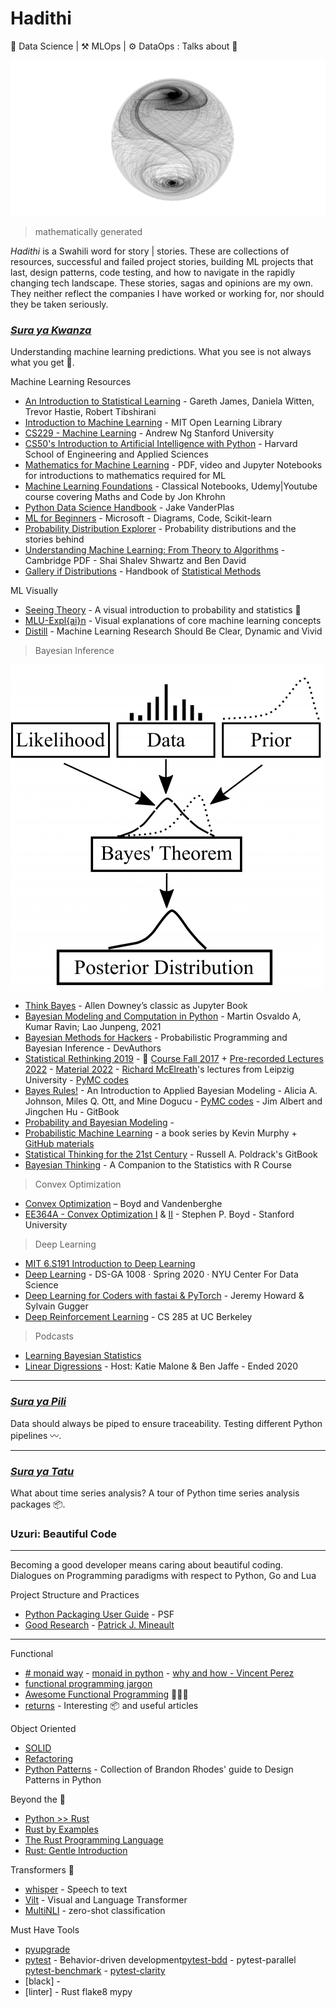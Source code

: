 # Hadithi
🧪 Data Science | ⚒️ MLOps | ⚙️ DataOps : Talks about 🦄

![math](mlfluke/notebooks/math.png)
> mathematically generated 

_Hadithi_ is a Swahili word for story | stories. These are collections of resources, successful and failed project stories, building ML projects that last, design patterns, code testing, and how to navigate in the rapidly changing tech landscape. These stories, sagas and opinions are my own. They neither reflect the companies I have worked or working for, nor should they be taken seriously.

### [_Sura ya Kwanza_](https://github.com/Proteusiq/hadithi/tree/main/mlfluke)
Understanding machine learning predictions. What you see is not always what you get 🤖. 

Machine Learning Resources
- [An Introduction to Statistical Learning](https://www.statlearning.com/) - Gareth James, Daniela Witten, Trevor Hastie, Robert Tibshirani
- [Introduction to Machine Learning](https://openlearninglibrary.mit.edu/courses/course-v1:MITx+6.036+1T2019/course/) - MIT Open Learning Library
- [CS229 - Machine Learning](https://see.stanford.edu/Course/CS229) - Andrew Ng Stanford University
- [CS50's Introduction to Artificial Intelligence with Python](https://pll.harvard.edu/course/cs50s-introduction-artificial-intelligence-python?delta=0) - Harvard School of Engineering and Applied Sciences 
- [Mathematics for Machine Learning](https://mml-book.github.io/) - PDF, video and Jupyter Notebooks for introductions to mathematics required for ML
- [Machine Learning Foundations](https://github.com/jonkrohn/ML-foundations) - Classical Notebooks, Udemy|Youtube course covering Maths and Code by Jon Khrohn
- [Python Data Science Handbook](https://nbviewer.org/github/jakevdp/PythonDataScienceHandbook/blob/master/notebooks/Index.ipynb) - Jake VanderPlas
- [ML for Beginners](https://microsoft.github.io/ML-For-Beginners/) - Microsoft - Diagrams, Code, Scikit-learn
- [Probability Distribution Explorer](https://distribution-explorer.github.io/index.html#) - Probability distributions and the stories behind
- [Understanding Machine Learning: From Theory to Algorithms](https://www.cs.huji.ac.il/~shais/UnderstandingMachineLearning/understanding-machine-learning-theory-algorithms.pdf) - Cambridge PDF - Shai Shalev Shwartz and Ben David
- [Gallery if Distributions](https://www.itl.nist.gov/div898/handbook/eda/section3/eda366.htm) - Handbook of [Statistical Methods](https://www.itl.nist.gov/div898/handbook/)

ML Visually
- [Seeing Theory](https://seeing-theory.brown.edu/index.html) - A visual introduction to probability and statistics 💎
- [MLU-Expl{ai}n](https://mlu-explain.github.io/) - Visual explanations of core machine learning concepts
- [Distill](https://distill.pub/) - Machine Learning Research Should Be Clear, Dynamic and Vivid

> Bayesian Inference

![bayesian](mlfluke/notebooks/Bayesian.PNG) 

- [Think Bayes](http://allendowney.github.io/ThinkBayes2) - Allen Downey’s classic as Jupyter Book
- [Bayesian Modeling and Computation in Python](https://bayesiancomputationbook.com/welcome.html) - Martin Osvaldo A, Kumar Ravin; Lao Junpeng, 2021
- [Bayesian Methods for Hackers](http://camdavidsonpilon.github.io/Probabilistic-Programming-and-Bayesian-Methods-for-Hackers) - Probabilistic Programming and Bayesian Inference - DevAuthors
- [Statistical Rethinking 2019](https://github.com/Booleans/statistical-rethinking/raw/master/Statistical%20Rethinking%202nd%20Edition.pdf) - 👑 [Course Fall 2017](https://youtube.com/playlist?list=PLDcUM9US4XdM9_N6XUUFrhghGJ4K25bFc) + [Pre-recorded Lectures 2022](https://www.youtube.com/playlist?list=PLDcUM9US4XdMROZ57-OIRtIK0aOynbgZN) - [Material 2022](https://github.com/rmcelreath/stat_rethinking_2022) - [Richard McElreath](https://xcelab.net/rm/)'s lectures from Leipzig University - [PyMC codes](https://github.com/pymc-devs/pymc-resources/tree/main/Rethinking_2)
- [Bayes Rules!](https://www.bayesrulesbook.com/) - An Introduction to Applied Bayesian Modeling - Alicia A. Johnson, Miles Q. Ott, and  Mine Dogucu - [PyMC codes](https://github.com/pymc-devs/pymc-resources/tree/main/Bayes_Rules) - Jim Albert and Jingchen Hu - GitBook
- [Probability and Bayesian Modeling](https://bayesball.github.io/BOOK/probability-a-measurement-of-uncertainty.html) -
- [Probabilistic Machine Learning](https://probml.github.io/pml-book/) - a book series by Kevin Murphy + [GitHub materials](https://github.com/probml)
- [Statistical Thinking for the 21st Century](https://statsthinking21.github.io/statsthinking21-core-site/) - Russell A. Poldrack's GitBook
- [Bayesian Thinking](https://statswithr.github.io/book/) - A Companion to the Statistics with R Course

> Convex Optimization
- [Convex Optimization](https://web.stanford.edu/~boyd/cvxbook/) – Boyd and Vandenberghe
- [EE364A - Convex Optimization I](https://see.stanford.edu/Course/EE364A) & [II](https://see.stanford.edu/Course/EE364B) - Stephen P. Boyd - Stanford University 

> Deep Learning
- [MIT 6.S191 Introduction to Deep Learning](http://introtodeeplearning.com/) 
- [Deep Learning](https://atcold.github.io/pytorch-Deep-Learning/) - DS-GA 1008 · Spring 2020 · NYU Center For Data Science
- [Deep Learning
for Coders with
fastai & PyTorch](https://course.fast.ai/Resources/book.html) - Jeremy Howard &
Sylvain Gugger
- [Deep Reinforcement Learning](http://rail.eecs.berkeley.edu/deeprlcourse/) - CS 285 at UC Berkeley

> Podcasts
- [Learning Bayesian Statistics](https://podcasts.apple.com/dk/podcast/learning-bayesian-statistics/id1483485062)
- [Linear Digressions](http://lineardigressions.com/) -  Host: Katie Malone & Ben Jaffe - Ended 2020
___

### [_Sura ya Pili_](https://github.com/Proteusiq/hadithi/tree/main/pipelines) 
Data should always be piped to ensure traceability. Testing different Python pipelines 〰.

---
### [_Sura ya Tatu_](https://github.com/Proteusiq/hadithi/tree/main/timeseries)
What about time series analysis? A tour of Python time series analysis packages 📦.


### Uzuri: Beautiful Code
___

Becoming a good developer means caring about beautiful coding.
Dialogues on Programming paradigms with respect to Python, Go and Lua

Project Structure and Practices
- [Python Packaging User Guide](https://packaging.python.org/en/latest/) - PSF
- [Good Research](https://goodresearch.dev/index.html) - [Patrick J. Mineault](https://xcorr.net/)

---
Functional 
  - [# monaid way](https://github.com/cognitedata/Expression) - [monaid in python](https://www.philliams.com/monads-in-python/) - [why and how - Vincent Perez](https://youtu.be/4DZ4vPkuMLk) <br>
  - [functional programming jargon](https://github.com/jmesyou/functional-programming-jargon.py) <br>
  - [Awesome Functional Programming](https://github.com/sfermigier/awesome-functional-python) 🙈🙉🙊<br>
  - [returns](https://github.com/dry-python/returns) - Interesting 📦 and useful articles <br>

Object Oriented 
  - [SOLID](https://github.com/tuvo1106/python_design_patterns)
  - [Refactoring](https://refactoring.guru/design-patterns)
  - [Python Patterns](https://python-patterns.guide/) - Collection of Brandon Rhodes' guide to Design Patterns in Python

Beyond the 🐍 
 - [Python >> Rust](https://github.com/rochacbruno/py2rs)
 - [Rust by Examples](https://doc.rust-lang.org/stable/rust-by-example/)
 - [The Rust Programming Language](https://doc.rust-lang.org/stable/book/title-page.html)
 - [Rust: Gentle Introduction](https://stevedonovan.github.io/rust-gentle-intro/readme.html)

Transformers 🤖 
 - [whisper](https://github.com/openai/whisper) - Speech to text
 - [Vilt](https://github.com/dandelin/vilt) - Visual and Language Transformer
 - [MultiNLI](https://joeddav.github.io/blog/2020/05/29/ZSL.html) - zero-shot classification

Must Have Tools
- [pyupgrade](https://github.com/asottile/pyupgrade)
- [pytest](https://github.com/pytest-dev/pytest) - Behavior-driven development[pytest-bdd](https://github.com/pytest-dev/pytest-bdd) - pytest-parallel [pytest-benchmark](https://github.com/ionelmc/pytest-benchmark) - [pytest-clarity](https://github.com/darrenburns/pytest-clarity)
- [black] -
- [linter] - Rust flake8 mypy
